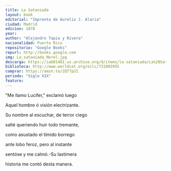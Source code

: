```yaml
---
title: La Sataniada
layout: book
editorial: "Imprenta de Aurelio J. Alaria"
ciudad: Madrid
edicion: 1878
year:
author: "Alejandro Tapia y Rivera"
nacionalidad: Puerto Rico
repositorio: "Google Books"
repurl: http://books.google.com
img: La_sataniada_Morel.jpg
descarga: https://ia601401.us.archive.org/9/items/la-sataniada/La%20Sataniada.pdf
biblioteca: http://www.worldcat.org/oclc/731003955
comprar: https://amzn.to/2QT7pSI
periodo: "Siglo XIX"
feature: 
---
```

 
"Me llamo Lucifer," exclamó luego
 
Aquel hombre ó visión electrizante.
 
Su nombre al escuchar, de terror ciego
 
salté queriendo huir todo tremante,
 
como asustado el tímido borrego
 
ante lobo feroz, pero al instante
 
sentóse y me calmó.-Su lastimera
 
historia me contó desta manera.
